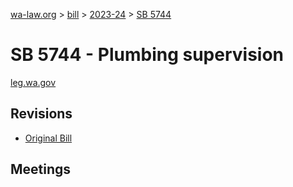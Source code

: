 [wa-law.org](/) > [bill](/bill/) > [2023-24](/bill/2023-24/) > [SB 5744](/bill/2023-24/sb/5744/)

# SB 5744 - Plumbing supervision
[leg.wa.gov](https://app.leg.wa.gov/billsummary?BillNumber=5744&Year=2023&Initiative=false)

## Revisions
* [Original Bill](1/)

## Meetings